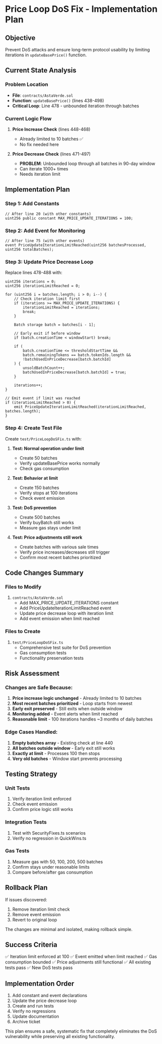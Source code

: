 # Price Loop DoS Fix - Implementation Plan

## Objective
Prevent DoS attacks and ensure long-term protocol usability by limiting iterations in `updateBasePrice()` function.

## Current State Analysis

### Problem Location
- **File**: `contracts/AstaVerde.sol`
- **Function**: `updateBasePrice()` (lines 438-498)
- **Critical Loop**: Line 478 - unbounded iteration through batches

### Current Logic Flow
1. **Price Increase Check** (lines 448-468)
   - Already limited to 10 batches ✅
   - No fix needed here

2. **Price Decrease Check** (lines 471-497)
   - **PROBLEM**: Unbounded loop through all batches in 90-day window
   - Can iterate 1000+ times
   - Needs iteration limit

## Implementation Plan

### Step 1: Add Constants
```solidity
// After line 20 (with other constants)
uint256 public constant MAX_PRICE_UPDATE_ITERATIONS = 100;
```

### Step 2: Add Event for Monitoring
```solidity
// After line 75 (with other events)
event PriceUpdateIterationLimitReached(uint256 batchesProcessed, uint256 totalBatches);
```

### Step 3: Update Price Decrease Loop
Replace lines 478-488 with:
```solidity
uint256 iterations = 0;
uint256 iterationLimitReached = 0;

for (uint256 i = batches.length; i > 0; i--) {
    // Check iteration limit first
    if (iterations >= MAX_PRICE_UPDATE_ITERATIONS) {
        iterationLimitReached = iterations;
        break;
    }
    
    Batch storage batch = batches[i - 1];
    
    // Early exit if before window
    if (batch.creationTime < windowStart) break;
    
    if (
        batch.creationTime <= thresholdStartTime &&
        batch.remainingTokens == batch.tokenIds.length &&
        !batchUsedInPriceDecrease[batch.batchId]
    ) {
        unsoldBatchCount++;
        batchUsedInPriceDecrease[batch.batchId] = true;
    }
    
    iterations++;
}

// Emit event if limit was reached
if (iterationLimitReached > 0) {
    emit PriceUpdateIterationLimitReached(iterationLimitReached, batches.length);
}
```

### Step 4: Create Test File
Create `test/PriceLoopDoSFix.ts` with:

1. **Test: Normal operation under limit**
   - Create 50 batches
   - Verify updateBasePrice works normally
   - Check gas consumption

2. **Test: Behavior at limit**
   - Create 150 batches
   - Verify stops at 100 iterations
   - Check event emission

3. **Test: DoS prevention**
   - Create 500 batches
   - Verify buyBatch still works
   - Measure gas stays under limit

4. **Test: Price adjustments still work**
   - Create batches with various sale times
   - Verify price increases/decreases still trigger
   - Confirm most recent batches prioritized

## Code Changes Summary

### Files to Modify
1. `contracts/AstaVerde.sol`
   - Add MAX_PRICE_UPDATE_ITERATIONS constant
   - Add PriceUpdateIterationLimitReached event
   - Update price decrease loop with iteration limit
   - Add event emission when limit reached

### Files to Create
1. `test/PriceLoopDoSFix.ts`
   - Comprehensive test suite for DoS prevention
   - Gas consumption tests
   - Functionality preservation tests

## Risk Assessment

### Changes are Safe Because:
1. **Price increase logic unchanged** - Already limited to 10 batches
2. **Most recent batches prioritized** - Loop starts from newest
3. **Early exit preserved** - Still exits when outside window
4. **Monitoring added** - Event alerts when limit reached
5. **Reasonable limit** - 100 iterations handles ~3 months of daily batches

### Edge Cases Handled:
1. **Empty batches array** - Existing check at line 440
2. **All batches outside window** - Early exit still works
3. **Exactly at limit** - Processes 100 then stops
4. **Very old batches** - Window start prevents processing

## Testing Strategy

### Unit Tests
1. Verify iteration limit enforced
2. Check event emission
3. Confirm price logic still works

### Integration Tests
1. Test with SecurityFixes.ts scenarios
2. Verify no regression in QuickWins.ts

### Gas Tests
1. Measure gas with 50, 100, 200, 500 batches
2. Confirm stays under reasonable limits
3. Compare before/after gas consumption

## Rollback Plan
If issues discovered:
1. Remove iteration limit check
2. Remove event emission
3. Revert to original loop

The changes are minimal and isolated, making rollback simple.

## Success Criteria
✅ Iteration limit enforced at 100
✅ Event emitted when limit reached
✅ Gas consumption bounded
✅ Price adjustments still functional
✅ All existing tests pass
✅ New DoS tests pass

## Implementation Order
1. Add constant and event declarations
2. Update the price decrease loop
3. Create and run tests
4. Verify no regressions
5. Update documentation
6. Archive ticket

This plan ensures a safe, systematic fix that completely eliminates the DoS vulnerability while preserving all existing functionality.